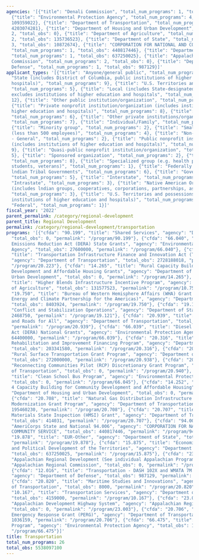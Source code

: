 ```yaml
---
agencies: '[{"title": "Denali Commission", "total_num_programs": 1, "total_obs": 0},
  {"title": "Environmental Protection Agency", "total_num_programs": 4, "total_obs":
  109359022}, {"title": "Department of Transportation", "total_num_programs": 9, "total_obs":
  4203074281}, {"title": "Department of Housing and Urban Development", "total_num_programs":
  2, "total_obs": 0}, {"title": "Department of Agriculture", "total_num_programs":
  2, "total_obs": 135736523}, {"title": "Department of State", "total_num_programs":
  3, "total_obs": 10872674}, {"title": "CORPORATION FOR NATIONAL AND COMMUNITY SERVICE",
  "total_num_programs": 1, "total_obs": 440817446}, {"title": "Department of the Interior",
  "total_num_programs": 1, "total_obs": 637250025}, {"title": "Appalachian Regional
  Commission", "total_num_programs": 2, "total_obs": 0}, {"title": "Department of
  Defense", "total_num_programs": 1, "total_obs": 987129}]'
applicant_types: '[{"title": "Anyone/general public", "total_num_programs": 3}, {"title":
  "State (includes District of Columbia, public institutions of higher education and
  hospitals)", "total_num_programs": 9}, {"title": "U.S. Territories and possessions",
  "total_num_programs": 5}, {"title": "Local (includes State-designated lndian Tribes,
  excludes institutions of higher education and hospitals", "total_num_programs":
  12}, {"title": "Other public institution/organization", "total_num_programs": 10},
  {"title": "Private nonprofit institution/organization (includes institutions of
  higher education and hospitals)", "total_num_programs": 8}, {"title": "Profit organization",
  "total_num_programs": 6}, {"title": "Other private institutions/organizations",
  "total_num_programs": 7}, {"title": "Individual/Family", "total_num_programs": 1},
  {"title": "Minority group", "total_num_programs": 2}, {"title": "Small business
  (less than 500 employees)", "total_num_programs": 4}, {"title": "Non-Government
  - General", "total_num_programs": 2}, {"title": "Public nonprofit institution/organization
  (includes institutions of higher education and hospitals)", "total_num_programs":
  9}, {"title": "Quasi-public nonprofit institution/organization", "total_num_programs":
  5}, {"title": "Sponsored organization", "total_num_programs": 2}, {"title": "State",
  "total_num_programs": 8}, {"title": "Specialized group (e.g. health professionals,
  students, veterans)", "total_num_programs": 1}, {"title": "Federally Recognized
  lndian Tribal Governments", "total_num_programs": 6}, {"title": "Government - General",
  "total_num_programs": 5}, {"title": "Interstate", "total_num_programs": 3}, {"title":
  "Intrastate", "total_num_programs": 3}, {"title": "Native American Organizations
  (includes lndian groups, cooperatives, corporations, partnerships, associations)",
  "total_num_programs": 3}, {"title": "U.S. Territories and possessions (includes
  institutions of higher education and hospitals)", "total_num_programs": 3}, {"title":
  "Federal", "total_num_programs": 1}]'
fiscal_year: '2022'
parent_permalink: /category/regional-development
parent_title: Regional Development
permalink: /category/regional-development/transportation
programs: '[{"cfda": "90.199", "title": "Shared Services", "agency": "Denali Commission",
  "total_obs": 0, "permalink": "/program/90.199"}, {"cfda": "66.040", "title": "Diesel
  Emissions Reduction Act (DERA) State Grants", "agency": "Environmental Protection
  Agency", "total_obs": 27600000, "permalink": "/program/66.040"}, {"cfda": "20.223",
  "title": "Transportation Infrastructure Finance and Innovation Act (TIFIA) Program",
  "agency": "Department of Transportation", "total_obs": 2728188018, "permalink":
  "/program/20.223"}, {"cfda": "14.265", "title": "Rural Capacity Building for Community
  Development and Affordable Housing Grants", "agency": "Department of Housing and
  Urban Development", "total_obs": 0, "permalink": "/program/14.265"}, {"cfda": "10.754",
  "title": "Higher Blends Infrastructure Incentive Program", "agency": "Department
  of Agriculture", "total_obs": 131577523, "permalink": "/program/10.754"}, {"cfda":
  "19.750", "title": "Bureau of Western Hemisphere Affairs (WHA) Grant Programs (including
  Energy and Climate Partnership for the Americas)", "agency": "Department of State",
  "total_obs": 8403924, "permalink": "/program/19.750"}, {"cfda": "19.121", "title":
  "Conflict and Stabilization Operations", "agency": "Department of State", "total_obs":
  2468750, "permalink": "/program/19.121"}, {"cfda": "20.939", "title": "Safe Streets
  and Roads for All", "agency": "Department of Transportation", "total_obs": 802626263,
  "permalink": "/program/20.939"}, {"cfda": "66.039", "title": "Diesel Emission Reduction
  Act (DERA) National Grants", "agency": "Environmental Protection Agency", "total_obs":
  64400000, "permalink": "/program/66.039"}, {"cfda": "20.316", "title": "Railroad
  Rehabilitation and Improvement Financing Program", "agency": "Department of Transportation",
  "total_obs": 203341580, "permalink": "/program/20.316"}, {"cfda": "20.938", "title":
  "Rural Surface Transportation Grant Program", "agency": "Department of Transportation",
  "total_obs": 272000000, "permalink": "/program/20.938"}, {"cfda": "20.940", "title":
  "Reconnecting Communities Pilot (RCP) Discretionary Grant Program", "agency": "Department
  of Transportation", "total_obs": 0, "permalink": "/program/20.940"}, {"cfda": "66.045",
  "title": "Clean School Bus Program", "agency": "Environmental Protection Agency",
  "total_obs": 0, "permalink": "/program/66.045"}, {"cfda": "14.252", "title": "Section
  4 Capacity Building for Community Development and Affordable Housing", "agency":
  "Department of Housing and Urban Development", "total_obs": 0, "permalink": "/program/14.252"},
  {"cfda": "20.708", "title": "Natural Gas Distribution Infrastructure Safety and
  Modernization Grant Program", "agency": "Department of Transportation", "total_obs":
  195460230, "permalink": "/program/20.708"}, {"cfda": "20.707", "title": "Hazardous
  Materials State Inspection (HMSI) Grant", "agency": "Department of Transportation",
  "total_obs": 414031, "permalink": "/program/20.707"}, {"cfda": "94.006", "title":
  "AmeriCorps State and National 94.006", "agency": "CORPORATION FOR NATIONAL AND
  COMMUNITY SERVICE", "total_obs": 440817446, "permalink": "/program/94.006"}, {"cfda":
  "19.878", "title": "EUR-Other", "agency": "Department of State", "total_obs": 0,
  "permalink": "/program/19.878"}, {"cfda": "15.875", "title": "Economic, Social,
  and Political Development of the Territories", "agency": "Department of the Interior",
  "total_obs": 637250025, "permalink": "/program/15.875"}, {"cfda": "23.001", "title":
  "Appalachian Regional Development (See individual Appalachian Programs)", "agency":
  "Appalachian Regional Commission", "total_obs": 0, "permalink": "/program/23.001"},
  {"cfda": "12.016", "title": "Transportation - DASH 102X and WMATA 7M Shuttles",
  "agency": "Department of Defense", "total_obs": 987129, "permalink": "/program/12.016"},
  {"cfda": "20.820", "title": "Maritime Studies and Innovations", "agency": "Department
  of Transportation", "total_obs": 8000, "permalink": "/program/20.820"}, {"cfda":
  "10.167", "title": "Transportation Services", "agency": "Department of Agriculture",
  "total_obs": 4159000, "permalink": "/program/10.167"}, {"cfda": "23.003", "title":
  "Appalachian Development Highway System", "agency": "Appalachian Regional Commission",
  "total_obs": 0, "permalink": "/program/23.003"}, {"cfda": "20.706", "title": "Pipeline
  Emergency Response Grant (PERG)", "agency": "Department of Transportation", "total_obs":
  1036159, "permalink": "/program/20.706"}, {"cfda": "66.475", "title": "Gulf of Mexico
  Program", "agency": "Environmental Protection Agency", "total_obs": 17359022, "permalink":
  "/program/66.475"}]'
title: Transportation
total_num_programs: 26
total_obs: 5538097100
---
```

